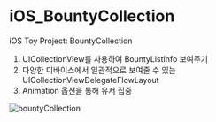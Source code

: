 # iOS_BountyCollection
iOS Toy Project: BountyCollection

1. UICollectionView를 사용하여 BountyListInfo 보여주기
2. 다양한 디바이스에서 일관적으로 보여줄 수 있는 UICollectionViewDelegateFlowLayout
3. Animation 옵션을 통해 유저 집중

![bountyCollection](https://github.com/jscyworld/iOS_BountyCollection/assets/19699337/1a615fe3-51f8-42f1-8176-897484b2cc9b)
